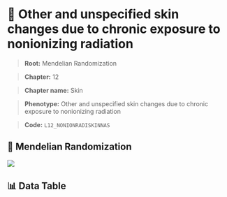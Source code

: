 # 🧪 Other and unspecified skin changes due to chronic exposure to nonionizing radiation

> **Root:** Mendelian Randomization

> **Chapter:** 12  

> **Chapter name:** Skin

> **Phenotype:** Other and unspecified skin changes due to chronic exposure to nonionizing radiation  

> **Code:** `L12_NONIONRADISKINNAS`

## 🧬 Mendelian Randomization  

<img src="/MR/Figures/Forward/L12_NONIONRADISKINNAS.png"/>

## 📊 Data Table

<CsvTableMRF src="/public/MR/Data/Forward/L12_NONIONRADISKINNAS.csv"/>
